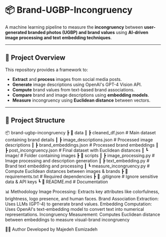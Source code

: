 # 📦 Brand-UGBP-Incongruency
A machine learning pipeline to measure the **incongruency** between **user-generated branded photos (UGBP) and brand values** using **AI-driven image processing and text embedding techniques**.

---

## 🚀 **Project Overview**
This repository provides a framework to:
- **Extract** and **process** images from social media posts.
- **Generate** image descriptions using OpenAI's GPT-4 Vision API.
- **Compute** brand values from text-based brand associations.
- **Compare** brand and image descriptions using **embedding models**.
- **Measure** incongruency using **Euclidean distance** between vectors.

---

## 📁 **Project Structure**
📦 brand-ugbp-incongruency ┣ 📂 data ┃ ┣ cleaned_df.json # Main dataset containing brand details ┃ ┣ image_descriptions.json # Processed image descriptions ┃ ┣ brand_embeddings.json # Processed brand embeddings ┃ ┣ post_incongruency.json # Final dataset with Euclidean distances ┃ ┗ image/ # Folder containing images ┣ 📂 scripts ┃ ┣ image_processing.py # Image processing and description generation ┃ ┣ text_embedding.py # Brand text embedding and processing ┃ ┗ measure_incongruency.py # Compute Euclidean distances between images & brands ┣ 📜 requirements.txt # Required dependencies ┣ 📜 .gitignore # Ignore sensitive data & API keys ┗ 📜 README.md # Documentation  

📊 Methodology
Image Processing: Extracts key attributes like colorfulness, brightness, logo presence, and human faces.
Brand Association Extraction: Uses LLMs (GPT-4) to generate brand values.
Embedding Computation: Uses OpenAI's text-embedding model to convert text into numerical representations.
Incongruency Measurement: Computes Euclidean distance between embeddings to measure visual-brand incongruency

👩‍💻 Author
Developed by Majedeh Esmizadeh